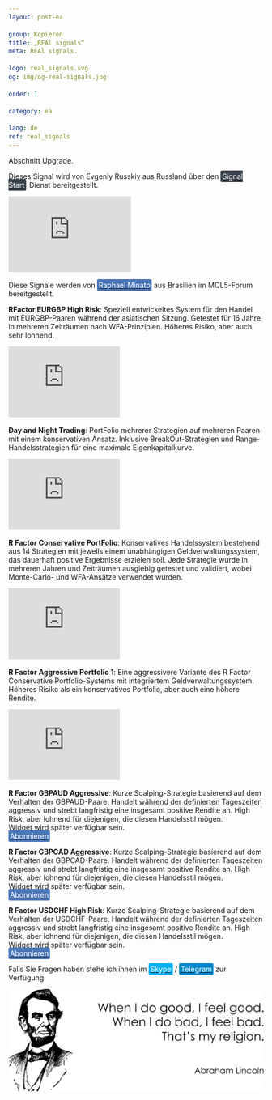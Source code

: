```yaml
---
layout: post-ea

group: Kopieren
title: „REAl signals“
meta: REAl signals.

logo: real_signals.svg
og: img/og-real-signals.jpg

order: 1

category: ea

lang: de
ref: real_signals
---
```


Abschnitt Upgrade.

Dieses Signal wird von Evgeniy Russkiy aus Russland über den <a href="https://www.signalstart.com/analysis/real-signal/50865" target="_blank"><span style="background-color:#3b434c; color:white; padding:3px; border-radius: 3px">Signal Start</span></a>-Dienst bereitgestellt.  
<iframe frameborder="0" width="242" height="150" src="https://www.signalstart.com/de/widgets/1/50865?colors=578EBE,FFFFFF,004782"></iframe>

Diese Signale werden von <a href="https://www.mql5.com/de/users/johnmacknamara" target="_blank"><span style="background-color:#4a76b8; color:white; padding:3px; border-radius: 3px">Raphael Minato</span></a> aus Brasilien im MQL5-Forum bereitgestellt.

**RFactor EURGBP High Risk**: Speziell entwickeltes System für den Handel mit EURGBP-Paaren während der asiatischen Sitzung. Getestet für 16 Jahre in mehreren Zeiträumen nach WFA-Prinzipien. Höheres Risiko, aber auch sehr lohnend.  
<iframe frameborder="0" width="220" height="140" src="https://www.mql5.com/de/signals/widget/signal/3ps8"></iframe>

**Day and Night Trading**: PortFolio mehrerer Strategien auf mehreren Paaren mit einem konservativen Ansatz. Inklusive BreakOut-Strategien und Range-Handelsstrategien für eine maximale Eigenkapitalkurve.  
<iframe frameborder="0" width="220" height="140" src="https://www.mql5.com/de/signals/widget/signal/3ps9"></iframe>

**R Factor Conservative PortFolio**: Konservatives Handelssystem bestehend aus 14 Strategien mit jeweils einem unabhängigen Geldverwaltungssystem, das dauerhaft positive Ergebnisse erzielen soll. Jede Strategie wurde in mehreren Jahren und Zeiträumen ausgiebig getestet und validiert, wobei Monte-Carlo- und WFA-Ansätze verwendet wurden.  
<iframe frameborder="0" width="220" height="140" src="https://www.mql5.com/de/signals/widget/signal/3psa"></iframe>

**R Factor Aggressive Portfolio 1**: Eine aggressivere Variante des R Factor Conservative Portfolio-Systems mit integriertem Geldverwaltungssystem. Höheres Risiko als ein konservatives Portfolio, aber auch eine höhere Rendite.    
<iframe frameborder="0" width="220" height="140" src="https://www.mql5.com/de/signals/widget/signal/3psb"></iframe>

**R Factor GBPAUD Aggressive**: Kurze Scalping-Strategie basierend auf dem Verhalten der GBPAUD-Paare. Handelt während der definierten Tageszeiten aggressiv und strebt langfristig eine insgesamt positive Rendite an. High Risk, aber lohnend für diejenigen, die diesen Handelsstil mögen.  
Widget wird später verfügbar sein.  
<a href="https://www.mql5.com/de/signals/477486" target="_blank"><span style="background-color:#4a76b8; color:white; padding:3px; border-radius: 3px">Abonnieren</span></a>

**R Factor GBPCAD Aggressive**: Kurze Scalping-Strategie basierend auf dem Verhalten der GBPCAD-Paare. Handelt während der definierten Tageszeiten aggressiv und strebt langfristig eine insgesamt positive Rendite an. High Risk, aber lohnend für diejenigen, die diesen Handelsstil mögen.  
Widget wird später verfügbar sein.  
<a href="https://www.mql5.com/de/signals/450778" target="_blank"><span style="background-color:#4a76b8; color:white; padding:3px; border-radius: 3px">Abonnieren</span></a>

**R Factor USDCHF High Risk**: Kurze Scalping-Strategie basierend auf dem Verhalten der USDCHF-Paare. Handelt während der definierten Tageszeiten aggressiv und strebt langfristig eine insgesamt positive Rendite an. High Risk, aber lohnend für diejenigen, die diesen Handelsstil mögen.  
Widget wird später verfügbar sein.  
<a href="https://www.mql5.com/de/signals/530561" target="_blank"><span style="background-color:#4a76b8; color:white; padding:3px; border-radius: 3px">Abonnieren</span></a>


Falls Sie Fragen haben stehe ich ihnen im <a href="skype:chutkoy89?call" target="_blank"><span style="background-color:#00aff0; color:white; padding:3px; border-radius: 3px">Skype</span></a> / <a href="https://t.me/chutkoy" target="_blank"><span style="background-color:#0088cc; color:white; padding:3px; border-radius: 3px">Telegram</span></a> zur Verfügung.

<a data-fancybox="gallery" href="/img/programming/Lincoln.png"><img src="/img/programming/Lincoln.png" alt=""></a>
